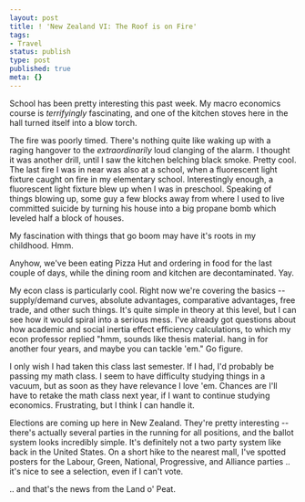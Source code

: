 ```yaml
---
layout: post
title: ! 'New Zealand VI: The Roof is on Fire'
tags:
- Travel
status: publish
type: post
published: true
meta: {}
---
```

<p class="entry-body">School has been pretty interesting this past week.  My macro economics course is <i>terrifyingly</i> fascinating, and one of the kitchen stoves here in the hall turned itself into a blow torch.</p>
The fire was poorly timed.  There's nothing quite like waking up with a raging hangover to the <i>extraordinarily</i> loud clanging of the alarm. I thought it was another drill, until I saw the kitchen belching black smoke. Pretty cool. The last fire I was in near was also at a school, when a fluorescent light fixture caught on fire in my elementary school. Interestingly enough, a fluorescent light fixture blew up when I was in preschool. Speaking of things blowing up, some guy a few blocks away from where I used to live committed suicide by turning his house into a big propane bomb which leveled half a block of houses.

My fascination with things that go boom may have it's roots in my childhood.  Hmm.

Anyhow, we've been eating Pizza Hut and ordering in food for the last couple of days, while the dining room and kitchen are decontaminated. Yay.

My econ class is particularly cool. Right now we're covering the basics -- supply/demand curves, absolute advantages, comparative advantages, free trade, and other such things. It's quite simple in theory at this level, but I can see how it would spiral into a serious mess. I've already got questions about how academic and social inertia effect efficiency calculations, to which my econ professor replied "hmm, sounds like thesis material. hang in for another four years, and maybe you can tackle 'em." Go figure.

I only wish I had taken this class last semester. If I had, I'd probably be passing my math class. I seem to have difficulty studying things in a vacuum, but as soon as they have relevance I love 'em. Chances are I'll have to retake the math class next year, if I want to continue studying economics. Frustrating, but I think I can handle it.

Elections are coming up here in New Zealand. They're pretty interesting -- there's actually several parties in the running for all positions, and the ballot system looks incredibly simple. It's definitely not a two party system like back in the United States. On a short hike to the nearest mall, I've spotted posters for the Labour, Green, National, Progressive, and Alliance parties .. it's nice to see a selection, even if I can't vote.

.. and that's the news from the Land o' Peat.
